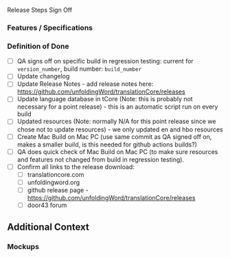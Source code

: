 Release Steps Sign Off

### Features / Specifications
<!-- What are the high level features that need to be completed? -->


### Definition of Done
<!-- This is all the conditions, or acceptance criteria, that a 
software product must satisfy are met and ready to be
accepted by a user, customer, team, or consuming system. -->
- [ ] QA signs off on specific build in regression testing: current for `version_number`, build number: `build_number` 
- [ ] Update changelog 
- [ ] Update Release Notes - add release notes here: https://github.com/unfoldingWord/translationCore/releases
- [ ] Update language database in tCore (Note: this is probably not necessary for a point release) - this is an automatic script run on every build
- [ ] Updated resources (Note: normally N/A for this point release since we chose not to update resources) - we only updated en and hbo resources
- [ ] Create Mac Build on Mac PC (use same commit as QA signed off on, makes a smaller build, is this needed for github actions builds?)
- [ ] QA does quick check of Mac Build on Mac PC (to make sure resources and features not changed from build in regression testing). 
- [ ] Confirm all links to the release download:
  - [ ] translationcore.com
  - [ ] unfoldingword.org
  - [ ] github release page - https://github.com/unfoldingWord/translationCore/releases
  - [ ] door43 forum

<!-- 
## QA
 ### Fails
 - [ ]
 - [ ]
 -->
## Additional Context
### Mockups
